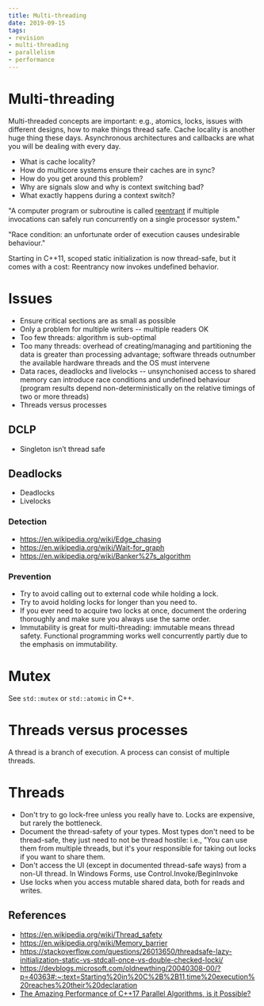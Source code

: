```yaml
---
title: Multi-threading
date: 2019-09-15
tags:
- revision
- multi-threading
- parallelism
- performance
---
```


# Multi-threading

Multi-threaded concepts are important: e.g., atomics, locks, issues with
different designs, how to make things thread safe. Cache locality is another
huge thing these days. Asynchronous architectures and callbacks are what you
will be dealing with every day.

- What is cache locality?
- How do multicore systems ensure their caches are in sync?
- How do you get around this problem?
- Why are signals slow and why is context switching bad?
- What exactly happens during a context switch?

"A computer program or subroutine is called
[reentrant](https://en.wikipedia.org/wiki/Reentrancy_(computing)) if multiple
invocations can safely run concurrently on a single processor system."

"Race condition: an unfortunate order of execution causes undesirable
behaviour."

Starting in C++11, scoped static initialization is now thread-safe, but it
comes with a cost: Reentrancy now invokes undefined behavior.

# Issues
- Ensure critical sections are as small as possible
- Only a problem for multiple writers -- multiple readers OK
- Too few threads: algorithm is sub-optimal
- Too many threads: overhead of creating/managing and partitioning the data is
greater than processing advantage; software threads outnumber the available
hardware threads and the OS must intervene
- Data races, deadlocks and livelocks -- unsynchonised access to shared memory
can introduce race conditions and undefined behaviour (program results depend
non-deterministically on the relative timings of two or more threads)
- Threads versus processes

## DCLP
- Singleton isn’t thread safe

## Deadlocks
- Deadlocks
- Livelocks

### Detection
- https://en.wikipedia.org/wiki/Edge_chasing
- https://en.wikipedia.org/wiki/Wait-for_graph
- https://en.wikipedia.org/wiki/Banker%27s_algorithm

### Prevention
- Try to avoid calling out to external code while holding a lock.
- Try to avoid holding locks for longer than you need to.
- If you ever need to acquire two locks at once, document the ordering
thoroughly and make sure you always use the same order.
- Immutability is great for multi-threading: immutable means thread safety.
Functional programming works well concurrently partly due to the emphasis on
immutability.

# Mutex
See `std::mutex` or `std::atomic` in C++.

# Threads versus processes
A thread is a branch of execution. A process can consist of multiple threads.

# Threads
- Don't try to go lock-free unless you really have to. Locks are expensive, but
rarely the bottleneck.
- Document the thread-safety of your types. Most types don't need to be
thread-safe, they just need to not be thread hostile: i.e., "You can use them
from multiple threads, but it's your responsible for taking out locks if you
want to share them.
- Don't access the UI (except in documented thread-safe ways) from a non-UI
thread. In Windows Forms, use Control.Invoke/BeginInvoke
- Use locks when you access mutable shared data, both for reads and writes.

## References
- https://en.wikipedia.org/wiki/Thread_safety
- https://en.wikipedia.org/wiki/Memory_barrier
- https://stackoverflow.com/questions/26013650/threadsafe-lazy-initialization-static-vs-stdcall-once-vs-double-checked-locki/
- https://devblogs.microsoft.com/oldnewthing/20040308-00/?p=40363#:~:text=Starting%20in%20C%2B%2B11,time%20execution%20reaches%20their%20declaration
- [The Amazing Performance of C++17 Parallel Algorithms, is it Possible?](https://www.bfilipek.com/2018/11/parallel-alg-perf.html)

